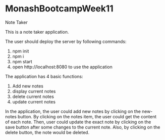 # MonashBootcampWeek11
Note Taker

This is a note taker application.

The user should deploy the server by following commands:

1. npm init
2. npm i
3. npm start
4. open http://localhost:8080 to use the application

The application has 4 basic functions:
1. Add new notes
2. display current notes
3. delete current notes
4. update current notes

In the application, the user could add new notes by clicking on the new-notes button.
By clicking on the notes item, the user could get the content of each note.
Then, user could update the exact note by clicking on the save button after
some changes to the current note.
Also, by clicking on the delete button, the note would be deleted.
